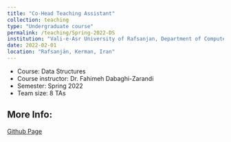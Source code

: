 ```yaml
---
title: "Co-Head Teaching Assistant"
collection: teaching
type: "Undergraduate course"
permalink: /teaching/Spring-2022-DS
institution: "Vali-e-Asr University of Rafsanjan, Department of Computer Engineering"
date: 2022-02-01
location: "Rafsanjān, Kerman, Iran"
---
```


- Course: Data Structures
- Course instructor: Dr. Fahimeh Dabaghi-Zarandi
- Semester: Spring 2022
- Team size: 8 TAs

## More Info:
[Github Page](https://github.com/VRU-CE/Data_Structures-4002)
